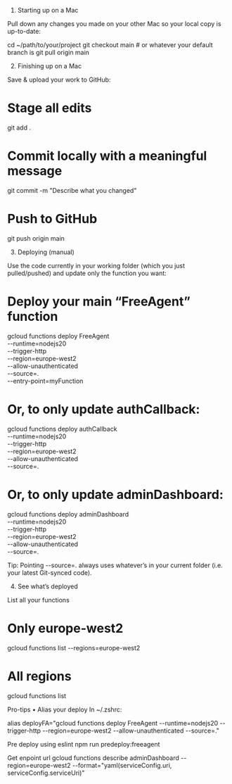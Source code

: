 1) Starting up on a Mac

Pull down any changes you made on your other Mac so your local copy is up-to-date:

cd ~/path/to/your/project
git checkout main             # or whatever your default branch is
git pull origin main


2) Finishing up on a Mac

Save & upload your work to GitHub:
# Stage all edits
git add .

# Commit locally with a meaningful message
git commit -m "Describe what you changed"

# Push to GitHub
git push origin main

3) Deploying (manual)

Use the code currently in your working folder (which you just pulled/pushed) and update only the function you want:

# Deploy your main “FreeAgent” function
gcloud functions deploy FreeAgent \
  --runtime=nodejs20 \
  --trigger-http \
  --region=europe-west2 \
  --allow-unauthenticated \
  --source=. \
  --entry-point=myFunction

# Or, to only update authCallback:
gcloud functions deploy authCallback \
  --runtime=nodejs20 \
  --trigger-http \
  --region=europe-west2 \
  --allow-unauthenticated \
  --source=.

# Or, to only update adminDashboard:
gcloud functions deploy adminDashboard \
  --runtime=nodejs20 \
  --trigger-http \
  --region=europe-west2 \
  --allow-unauthenticated \
  --source=.

  Tip: Pointing --source=. always uses whatever’s in your current folder (i.e. your latest Git-synced code).

  4) See what’s deployed

List all your functions

# Only europe-west2
gcloud functions list --regions=europe-west2

# All regions
gcloud functions list

Pro-tips
	•	Alias your deploy
In ~/.zshrc:

alias deployFA="gcloud functions deploy FreeAgent --runtime=nodejs20 --trigger-http --region=europe-west2 --allow-unauthenticated --source=."



Pre deploy using eslint
  npm run predeploy:freeagent


Get enpoint url
gcloud functions describe adminDashboard --region=europe-west2 --format="yaml(serviceConfig.uri, serviceConfig.serviceUri)"
